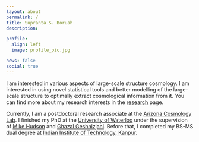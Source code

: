 ```yaml
---
layout: about
permalink: /
title: Supranta S. Boruah
description:

profile:
  align: left
  image: profile_pic.jpg

news: false
social: true
---
```


I am interested in various aspects of large-scale structure cosmology. I am interested in using novel statistical tools and better modelling of the large-scale structure to optimally extract cosmological information from it. You can find more about my research interests in the [research](/research/) page.

Currently, I am a postdoctoral research associate at the [Arizona Cosmology Lab](http://azcosmolab.org/). I finished my PhD at the [University of Waterloo](https://uwaterloo.ca/) under the supervision of [Mike Hudson](https://uwaterloo.ca/physics-astronomy/people-profiles/michael-hudson) and [Ghazal Geshnizjani](https://ghazalgeshnizjani.wordpress.com/). Before that, I completed my BS-MS dual degree at [Indian Institute of Technology, Kanpur](http://iitk.ac.in/).
